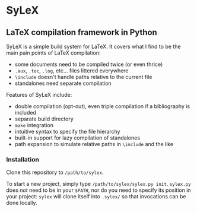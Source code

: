 # SyLeX
## LaTeX compilation framework in Python

SyLeX is a simple build system for LaTeX. It covers what I find to be the main
pain points of LaTeX compilation:
- some documents need to be compiled twice (or even thrice)
- `.aux`, `.toc`, `.log`, etc... files littered everywhere
- `\include` doesn't handle paths relative to the current file
- standalones need separate compilation

Features of SyLeX include:
- double compilation (opt-out),
even triple compilation if a bibliography is included
- separate build directory
- `make` integration
- intuitive syntax to specify the file hierarchy
- built-in support for lazy compilation of standalones
- path expansion to simulate relative paths in `\include` and the like

### Installation

Clone this repository to `/path/to/sylex`.

To start a new project, simply type `/path/to/sylex/sylex.py init`.
`sylex.py` does _not_ need to be in your `$PATH`, nor do you need to specify
its position in your project: `sylex` will clone itself into `.sylex/` so
that invocations can be done locally.


